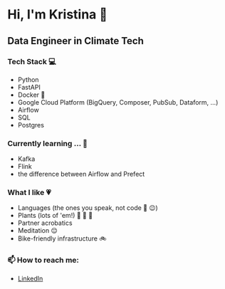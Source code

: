 # Hi, I'm Kristina 👋

## Data Engineer in Climate Tech

### Tech Stack :computer:
* Python
* FastAPI
* Docker :whale:
* Google Cloud Platform (BigQuery, Composer, PubSub, Dataform, ...)
* Airflow
* SQL
* Postgres

### Currently learning ... :seedling:
* Kafka
* Flink
* the difference between Airflow and Prefect

### What I like :heartpulse:
* Languages (the ones you speak, not code :speech_balloon: :wink:)
* Plants (lots of 'em!) :blossom: :cactus: :seedling:
* Partner acrobatics 
* Meditation :relieved:
* Bike-friendly infrastructure :bike:

### 📫 How to reach me:
* [LinkedIn](https://www.linkedin.com/in/kristina-nejdl/) 
